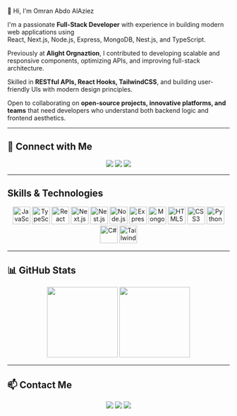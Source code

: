 👋 Hi, I'm Omran Abdo AlAziez

I'm a passionate **Full-Stack Developer** with experience in building modern web applications using  
React, Next.js, Node.js, Express, MongoDB, Nest.js, and TypeScript.  

Previously at **Alight Orgnaztion**, I contributed to developing scalable and responsive components, optimizing APIs, and improving full-stack architecture.  

Skilled in **RESTful APIs, React Hooks, TailwindCSS**, and building user-friendly UIs with modern design principles.  

Open to collaborating on **open-source projects, innovative platforms, and teams** that need developers who understand both backend logic and frontend aesthetics.  

---

## 🔗 Connect with Me  

<p align="center">
  <a href="https://www.linkedin.com/in/Omran-abdo/"><img src="https://img.shields.io/badge/LinkedIn-0A66C2?style=for-the-badge&logo=linkedin&logoColor=white"/></a>
  <a href="https://github.com/OmranAbdo"><img src="https://img.shields.io/badge/GitHub-181717?style=for-the-badge&logo=github&logoColor=white"/></a>
  <a href="https://mail.google.com/mail/u/0/#inbox"><img src="https://img.shields.io/badge/Gmail-EA4335?style=for-the-badge&logo=gmail&logoColor=white"/></a>
</p>

---

## Skills & Technologies  

<p align="center">
  <img src="https://cdn.jsdelivr.net/gh/devicons/devicon/icons/javascript/javascript-original.svg" height="40" alt="JavaScript" />
  <img src="https://cdn.jsdelivr.net/gh/devicons/devicon/icons/typescript/typescript-original.svg" height="40" alt="TypeScript" />
  <img src="https://cdn.jsdelivr.net/gh/devicons/devicon/icons/react/react-original.svg" height="40" alt="React" />
  <img src="https://cdn.jsdelivr.net/gh/devicons/devicon/icons/nextjs/nextjs-original.svg" height="40" alt="Next.js" />
  <img src="https://cdn.jsdelivr.net/gh/devicons/devicon/icons/nestjs/nestjs-plain.svg" height="40" alt="Nest.js" />
  <img src="https://cdn.jsdelivr.net/gh/devicons/devicon/icons/nodejs/nodejs-original.svg" height="40" alt="Node.js" />
  <img src="https://cdn.jsdelivr.net/gh/devicons/devicon/icons/express/express-original.svg" height="40" alt="Express" />
  <img src="https://cdn.jsdelivr.net/gh/devicons/devicon/icons/mongodb/mongodb-original.svg" height="40" alt="MongoDB" />
  <img src="https://cdn.jsdelivr.net/gh/devicons/devicon/icons/html5/html5-original.svg" height="40" alt="HTML5" />
  <img src="https://cdn.jsdelivr.net/gh/devicons/devicon/icons/css3/css3-original.svg" height="40" alt="CSS3" />
  <img src="https://cdn.jsdelivr.net/gh/devicons/devicon/icons/python/python-original.svg" height="40" alt="Python" />
  <img src="https://cdn.jsdelivr.net/gh/devicons/devicon/icons/csharp/csharp-original.svg" height="40" alt="C#" />
  <img src="https://cdn.jsdelivr.net/gh/devicons/devicon/icons/tailwindcss/tailwindcss-original.svg" height="40" alt="TailwindCSS" />
</p>

---

## 📊 GitHub Stats  

<p align="center">
  <img src="https://github-readme-stats.vercel.app/api?username=maurodesouza&show_icons=true&count_private=true&theme=dracula&hide_border=false" height="160" />
  <img src="https://github-readme-stats.vercel.app/api/top-langs/?username=maurodesouza&layout=compact&langs_count=6&theme=dracula&hide_border=false" height="160" />
</p>

---

## 📫 Contact Me  

<p align="center">
  <a href="umranabdo112@gmail.com"><img src="https://img.shields.io/badge/Gmail-EA4335?style=for-the-badge&logo=gmail&logoColor=white"/></a>
  <a href="https://www.linkedin.com/in/umran-abdo/"><img src="https://img.shields.io/badge/LinkedIn-0A66C2?style=for-the-badge&logo=linkedin&logoColor=white"/></a>
  <a href="https://github.com/OmranAbdo"><img src="https://img.shields.io/badge/GitHub-181717?style=for-the-badge&logo=github&logoColor=white"/></a>
</p>
